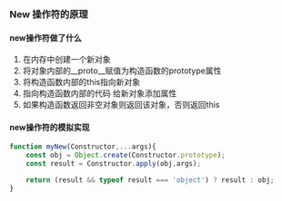 ### New 操作符的原理

#### new操作符做了什么

1. 在内存中创建一个新对象
2. 将对象内部的__proto__赋值为构造函数的prototype属性
3. 将构造函数内部的this指向新对象
4. 指向构造函数内部的代码 给新对象添加属性
5. 如果构造函数返回非空对象则返回该对象，否则返回this

#### new操作符的模拟实现

```js
function myNew(Constructor,...args){
    const obj = Object.create(Constructor.prototype);
    const result = Constructor.apply(obj,args);

    return (result && typeof result === 'object') ? result : obj;
}
```
